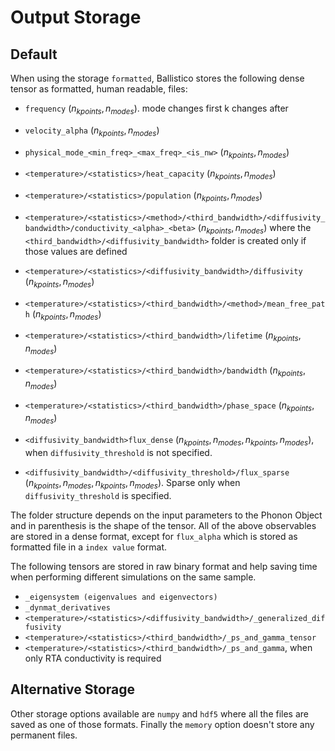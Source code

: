# Output Storage

## Default
When using the storage `formatted`, Ballistico stores the following dense tensor as formatted, human readable, files:
- `frequency` $(n_{kpoints}, n_{modes})$. mode changes first k changes after
- `velocity_alpha` $(n_{kpoints}, n_{modes})$
- `physical_mode_<min_freq>_<max_freq>_<is_nw>` $(n_{kpoints}, n_{modes})$

- `<temperature>/<statistics>/heat_capacity` $(n_{kpoints}, n_{modes})$
- `<temperature>/<statistics>/population` $(n_{kpoints}, n_{modes})$

- `<temperature>/<statistics>/<method>/<third_bandwidth>/<diffusivity_bandwidth>/conductivity_<alpha>_<beta>` $(n_{kpoints}, n_{modes})$ where the `<third_bandwidth>/<diffusivity_bandwidth>` folder is created only if those values are defined
- `<temperature>/<statistics>/<diffusivity_bandwidth>/diffusivity` $(n_{kpoints}, n_{modes})$
- `<temperature>/<statistics>/<third_bandwidth>/<method>/mean_free_path` $(n_{kpoints}, n_{modes})$
- `<temperature>/<statistics>/<third_bandwidth>/lifetime` $(n_{kpoints}, n_{modes})$
- `<temperature>/<statistics>/<third_bandwidth>/bandwidth` $(n_{kpoints}, n_{modes})$
- `<temperature>/<statistics>/<third_bandwidth>/phase_space` $(n_{kpoints}, n_{modes})$
- `<diffusivity_bandwidth>flux_dense` $(n_{kpoints}, n_{modes}, n_{kpoints}, n_{modes})$, when `diffusivity_threshold` is not specified.
- `<diffusivity_bandwidth>/<diffusivity_threshold>/flux_sparse` $(n_{kpoints}, n_{modes}, n_{kpoints}, n_{modes})$. Sparse only when  `diffusivity_threshold` is specified.


The folder structure depends on the input parameters to the Phonon Object
and in parenthesis is the shape of the tensor. All of the above observables are stored in a dense format, 
except for `flux_alpha` which is stored as formatted file in a `index value` format.

The following tensors are stored in raw binary format and help saving time when performing different simulations on the same sample.
- `_eigensystem (eigenvalues and eigenvectors)`
- `_dynmat_derivatives`
- `<temperature>/<statistics>/<diffusivity_bandwidth>/_generalized_diffusivity` 
- `<temperature>/<statistics>/<third_bandwidth>/_ps_and_gamma_tensor`
- `<temperature>/<statistics>/<third_bandwidth>/_ps_and_gamma`, when only RTA conductivity is required

## Alternative Storage
Other storage options available are `numpy` and `hdf5` where all the files are saved as one of those formats.
Finally the `memory` option doesn't store any permanent files.

